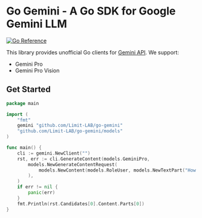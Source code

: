 # Go Gemini - A Go SDK for Google Gemini LLM


[![Go Reference](https://pkg.go.dev/badge/github.com/Limit-LAB/go-gemini.svg)](https://pkg.go.dev/github.com/Limit-LAB/go-gemini)

This library provides unofficial Go clients for [Gemini API](https://ai.google.dev/tutorials/rest_quickstart). We support:

* Gemini Pro
* Gemini Pro Vision

## Get Started

```go
package main

import (
	"fmt"
	gemini "github.com/Limit-LAB/go-gemini"
	"github.com/Limit-LAB/go-gemini/models"
)

func main() {
	cli := gemini.NewClient("")
	rst, err := cli.GenerateContent(models.GeminiPro,
		models.NewGenerateContentRequest(
			models.NewContent(models.RoleUser, models.NewTextPart("How are you?")),
		),
	)
	if err != nil {
		panic(err)
	}
	fmt.Println(rst.Candidates[0].Content.Parts[0])
}
```
